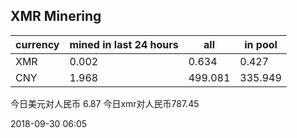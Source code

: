 ## XMR Minering

|currency|mined in last 24 hours|all|in pool|
|---|---|---|---|
|XMR|0.002|0.634|0.427|
|CNY|1.968|499.081|335.949|

今日美元对人民币 6.87	今日xmr对人民币787.45


2018-09-30 06:05